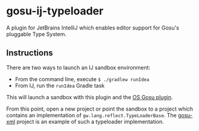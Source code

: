 # gosu-ij-typeloader
A plugin for JetBrains IntelliJ which enables editor support for Gosu's pluggable Type System.
 
## Instructions
There are two ways to launch an IJ sandbox environment: 
 * From the command line, execute `$ ./gradlew runIdea`
 * From IJ, run the `runIdea` Gradle task

This will launch a sandbox with this plugin and the [OS Gosu plugin](https://plugins.jetbrains.com/plugin/7140).

From this point, open a new project or point the sandbox to a project which contains an implementation of `gw.lang.reflect.TypeLoaderBase`.  The [gosu-xml](https://github.com/gosu-lang/gosu-pl/tree/master/gosu-xml) project is an example of such a typeloader implementation.